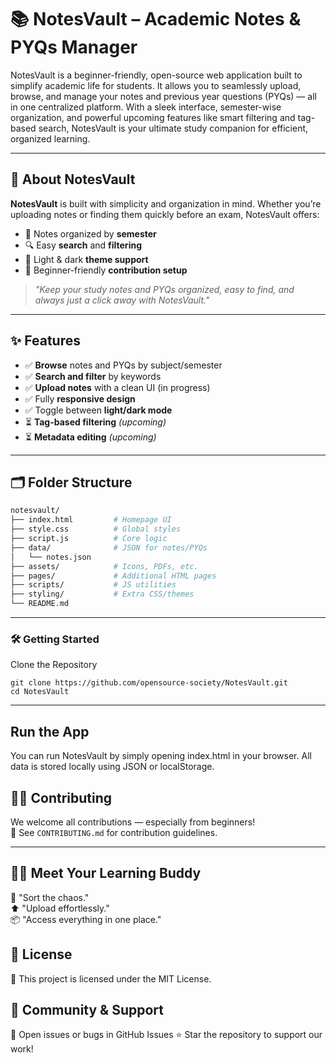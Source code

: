 # 📚 NotesVault – Academic Notes & PYQs Manager

NotesVault is a beginner-friendly, open-source web application built to simplify academic life for students. It allows you to seamlessly upload, browse, and manage your notes and previous year questions (PYQs) — all in one centralized platform. With a sleek interface, semester-wise organization, and powerful upcoming features like smart filtering and tag-based search, NotesVault is your ultimate study companion for efficient, organized learning.

---

## 🚀 About NotesVault

**NotesVault** is built with simplicity and organization in mind. Whether you’re uploading notes or finding them quickly before an exam, NotesVault offers:

- 📁 Notes organized by **semester**
- 🔍 Easy **search** and **filtering**
- 🌙 Light & dark **theme support**
- 🧩 Beginner-friendly **contribution setup**

> *"Keep your study notes and PYQs organized, easy to find, and always just a click away with NotesVault."*

---

## ✨ Features

- ✅ **Browse** notes and PYQs by subject/semester  
- ✅ **Search and filter** by keywords  
- ✅ **Upload notes** with a clean UI (in progress)  
- ✅ Fully **responsive design**  
- ✅ Toggle between **light/dark mode**  
- ⏳ **Tag-based filtering** *(upcoming)*  
- ⏳ **Metadata editing** *(upcoming)*  

---

## 🗂 Folder Structure

```bash
notesvault/
├── index.html         # Homepage UI
├── style.css          # Global styles
├── script.js          # Core logic
├── data/              # JSON for notes/PYQs
│   └── notes.json
├── assets/            # Icons, PDFs, etc.
├── pages/             # Additional HTML pages
├── scripts/           # JS utilities
├── styling/           # Extra CSS/themes
└── README.md
```

---

### 🛠 Getting Started
Clone the Repository
```
git clone https://github.com/opensource-society/NotesVault.git
cd NotesVault
```
---

## Run the App
You can run NotesVault by simply opening index.html in your browser.
All data is stored locally using JSON or localStorage.



## 👨‍💻 Contributing

We welcome all contributions — especially from beginners!  
📖 See `CONTRIBUTING.md` for contribution guidelines.

---

## 👩‍🏫 Meet Your Learning Buddy

🧠 "Sort the chaos."  
⬆️ "Upload effortlessly."  
📦 "Access everything in one place."

## 📄 License
📝 This project is licensed under the MIT License.

## 💬 Community & Support
🐛 Open issues or bugs in GitHub Issues
⭐ Star the repository to support our work!


